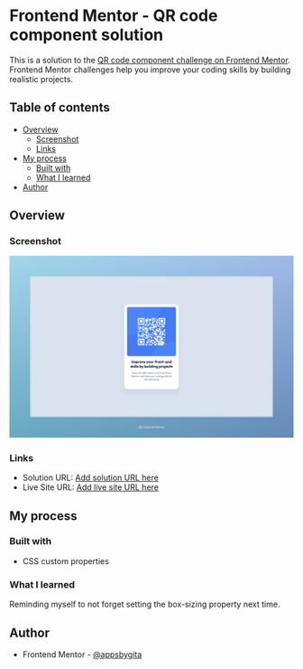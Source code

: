 # Frontend Mentor - QR code component solution

This is a solution to the [QR code component challenge on Frontend Mentor](https://www.frontendmentor.io/challenges/qr-code-component-iux_sIO_H). Frontend Mentor challenges help you improve your coding skills by building realistic projects.

## Table of contents

- [Overview](#overview)
  - [Screenshot](#screenshot)
  - [Links](#links)
- [My process](#my-process)
  - [Built with](#built-with)
  - [What I learned](#what-i-learned)
- [Author](#author)

## Overview

### Screenshot

![](./images/final-screenshot.jpeg)

### Links

- Solution URL: [Add solution URL here](https://github.com/appsbygita/fm-qr-code-component)
- Live Site URL: [Add live site URL here](https://gita-qr-code-component.vercel.app/)

## My process

### Built with

- CSS custom properties

### What I learned

Reminding myself to not forget setting the box-sizing property next time.

## Author

- Frontend Mentor - [@appsbygita](https://www.frontendmentor.io/profile/appsbygita)
